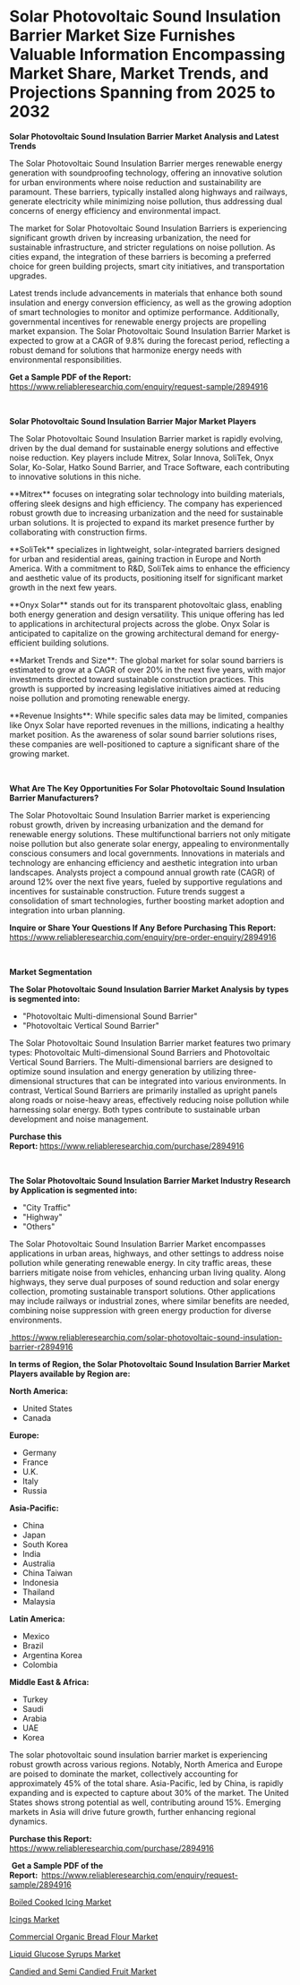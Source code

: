 <p><h1>Solar Photovoltaic Sound Insulation Barrier Market Size Furnishes Valuable Information Encompassing Market Share, Market Trends, and Projections Spanning from 2025 to 2032</h1></p><p><strong>Solar Photovoltaic Sound Insulation Barrier Market Analysis and Latest Trends</strong></p>
<p><p>The Solar Photovoltaic Sound Insulation Barrier merges renewable energy generation with soundproofing technology, offering an innovative solution for urban environments where noise reduction and sustainability are paramount. These barriers, typically installed along highways and railways, generate electricity while minimizing noise pollution, thus addressing dual concerns of energy efficiency and environmental impact.</p><p>The market for Solar Photovoltaic Sound Insulation Barriers is experiencing significant growth driven by increasing urbanization, the need for sustainable infrastructure, and stricter regulations on noise pollution. As cities expand, the integration of these barriers is becoming a preferred choice for green building projects, smart city initiatives, and transportation upgrades.</p><p>Latest trends include advancements in materials that enhance both sound insulation and energy conversion efficiency, as well as the growing adoption of smart technologies to monitor and optimize performance. Additionally, governmental incentives for renewable energy projects are propelling market expansion. The Solar Photovoltaic Sound Insulation Barrier Market is expected to grow at a CAGR of 9.8% during the forecast period, reflecting a robust demand for solutions that harmonize energy needs with environmental responsibilities.</p></p>
<p><strong>Get a Sample PDF of the Report:&nbsp;</strong> <a href="https://www.reliableresearchiq.com/enquiry/request-sample/2894916?utm_campaign=3444&utm_medium=2&utm_source=Github&utm_content=ia&utm_term=15032025&utm_id=solar-photovoltaic-sound-insulation-barrier">https://www.reliableresearchiq.com/enquiry/request-sample/2894916</a></p>
<p>&nbsp;</p>
<p><strong>Solar Photovoltaic Sound Insulation Barrier Major Market Players</strong></p>
<p><p>The Solar Photovoltaic Sound Insulation Barrier market is rapidly evolving, driven by the dual demand for sustainable energy solutions and effective noise reduction. Key players include Mitrex, Solar Innova, SoliTek, Onyx Solar, Ko-Solar, Hatko Sound Barrier, and Trace Software, each contributing to innovative solutions in this niche.</p><p>**Mitrex** focuses on integrating solar technology into building materials, offering sleek designs and high efficiency. The company has experienced robust growth due to increasing urbanization and the need for sustainable urban solutions. It is projected to expand its market presence further by collaborating with construction firms.</p><p>**SoliTek** specializes in lightweight, solar-integrated barriers designed for urban and residential areas, gaining traction in Europe and North America. With a commitment to R&D, SoliTek aims to enhance the efficiency and aesthetic value of its products, positioning itself for significant market growth in the next few years.</p><p>**Onyx Solar** stands out for its transparent photovoltaic glass, enabling both energy generation and design versatility. This unique offering has led to applications in architectural projects across the globe. Onyx Solar is anticipated to capitalize on the growing architectural demand for energy-efficient building solutions.</p><p>**Market Trends and Size**: The global market for solar sound barriers is estimated to grow at a CAGR of over 20% in the next five years, with major investments directed toward sustainable construction practices. This growth is supported by increasing legislative initiatives aimed at reducing noise pollution and promoting renewable energy.</p><p>**Revenue Insights**: While specific sales data may be limited, companies like Onyx Solar have reported revenues in the millions, indicating a healthy market position. As the awareness of solar sound barrier solutions rises, these companies are well-positioned to capture a significant share of the growing market.</p></p>
<p>&nbsp;</p>
<p><strong>What Are The Key Opportunities For Solar Photovoltaic Sound Insulation Barrier Manufacturers?</strong></p>
<p><p>The Solar Photovoltaic Sound Insulation Barrier market is experiencing robust growth, driven by increasing urbanization and the demand for renewable energy solutions. These multifunctional barriers not only mitigate noise pollution but also generate solar energy, appealing to environmentally conscious consumers and local governments. Innovations in materials and technology are enhancing efficiency and aesthetic integration into urban landscapes. Analysts project a compound annual growth rate (CAGR) of around 12% over the next five years, fueled by supportive regulations and incentives for sustainable construction. Future trends suggest a consolidation of smart technologies, further boosting market adoption and integration into urban planning.</p></p>
<p><strong>Inquire or Share Your Questions If Any Before Purchasing This Report:</strong> <a href="https://www.reliableresearchiq.com/enquiry/pre-order-enquiry/2894916?utm_campaign=3444&utm_medium=2&utm_source=Github&utm_content=ia&utm_term=15032025&utm_id=solar-photovoltaic-sound-insulation-barrier">https://www.reliableresearchiq.com/enquiry/pre-order-enquiry/2894916</a></p>
<p>&nbsp;</p>
<p><strong>Market Segmentation</strong></p>
<p><strong>The Solar Photovoltaic Sound Insulation Barrier Market Analysis by types is segmented into:</strong></p>
<p><ul><li>"Photovoltaic Multi-dimensional Sound Barrier"</li><li>"Photovoltaic Vertical Sound Barrier"</li></ul></p>
<p><p>The Solar Photovoltaic Sound Insulation Barrier market features two primary types: Photovoltaic Multi-dimensional Sound Barriers and Photovoltaic Vertical Sound Barriers. The Multi-dimensional barriers are designed to optimize sound insulation and energy generation by utilizing three-dimensional structures that can be integrated into various environments. In contrast, Vertical Sound Barriers are primarily installed as upright panels along roads or noise-heavy areas, effectively reducing noise pollution while harnessing solar energy. Both types contribute to sustainable urban development and noise management.</p></p>
<p><strong>Purchase this Report:&nbsp;</strong><a href="https://www.reliableresearchiq.com/purchase/2894916?utm_campaign=3444&utm_medium=2&utm_source=Github&utm_content=ia&utm_term=15032025&utm_id=solar-photovoltaic-sound-insulation-barrier">https://www.reliableresearchiq.com/purchase/2894916</a></p>
<p>&nbsp;</p>
<p><strong>The Solar Photovoltaic Sound Insulation Barrier Market Industry Research by Application is segmented into:</strong></p>
<p><ul><li>"City ​​Traffic"</li><li>"Highway"</li><li>"Others"</li></ul></p>
<p><p>The Solar Photovoltaic Sound Insulation Barrier Market encompasses applications in urban areas, highways, and other settings to address noise pollution while generating renewable energy. In city traffic areas, these barriers mitigate noise from vehicles, enhancing urban living quality. Along highways, they serve dual purposes of sound reduction and solar energy collection, promoting sustainable transport solutions. Other applications may include railways or industrial zones, where similar benefits are needed, combining noise suppression with green energy production for diverse environments.</p></p>
<p><a href="https://www.reliableresearchiq.com/solar-photovoltaic-sound-insulation-barrier-r2894916?utm_campaign=3444&utm_medium=2&utm_source=Github&utm_content=ia&utm_term=15032025&utm_id=solar-photovoltaic-sound-insulation-barrier">&nbsp;https://www.reliableresearchiq.com/solar-photovoltaic-sound-insulation-barrier-r2894916</a></p>
<p><strong>In terms of Region, the Solar Photovoltaic Sound Insulation Barrier Market Players available by Region are:</strong></p>
<p>
    <p> <strong> North America: </strong>
        <ul>
            <li>United States</li>
            <li>Canada</li>
        </ul>
        </p> 
    <p> <strong> Europe: </strong>
        <ul>
            <li>Germany</li>
            <li>France</li>
            <li>U.K.</li>
            <li>Italy</li>
            <li>Russia</li>
        </ul>
        </p> 
    <p> <strong> Asia-Pacific: </strong>
        <ul>
            <li>China</li>
            <li>Japan</li>
            <li>South Korea</li>
            <li>India</li>
            <li>Australia</li>
            <li>China Taiwan</li>
            <li>Indonesia</li>
            <li>Thailand</li>
            <li>Malaysia</li>
        </ul>
        </p> 
    <p> <strong> Latin America: </strong>
        <ul>
            <li>Mexico</li>
            <li>Brazil</li>
            <li>Argentina Korea</li>
            <li>Colombia</li>
        </ul>
        </p> 
    <p> <strong> Middle East & Africa: </strong>
        <ul>
            <li>Turkey</li>
            <li>Saudi</li>
            <li>Arabia</li>
            <li>UAE</li>
            <li>Korea</li>
        </ul>
    </p>
    </p>
<p><p>The solar photovoltaic sound insulation barrier market is experiencing robust growth across various regions. Notably, North America and Europe are poised to dominate the market, collectively accounting for approximately 45% of the total share. Asia-Pacific, led by China, is rapidly expanding and is expected to capture about 30% of the market. The United States shows strong potential as well, contributing around 15%. Emerging markets in Asia will drive future growth, further enhancing regional dynamics.</p></p>
<p><strong>Purchase this Report: </strong><a href="https://www.reliableresearchiq.com/purchase/2894916?utm_campaign=3444&utm_medium=2&utm_source=Github&utm_content=ia&utm_term=15032025&utm_id=solar-photovoltaic-sound-insulation-barrier">https://www.reliableresearchiq.com/purchase/2894916</a></p>
<p>&nbsp;<strong>Get a Sample PDF of the Report:&nbsp;&nbsp;</strong><a href="https://www.reliableresearchiq.com/enquiry/request-sample/2894916?utm_campaign=3444&utm_medium=2&utm_source=Github&utm_content=ia&utm_term=15032025&utm_id=solar-photovoltaic-sound-insulation-barrier">https://www.reliableresearchiq.com/enquiry/request-sample/2894916</a></p>
<p><strong></strong></p>
<p><p><a href="https://www.linkedin.com/pulse/comprehensive-growth-insights-boiled-cooked-icing-market-expected-8dr4f?utm_campaign=3444&utm_medium=2&utm_source=Github&utm_content=ia&utm_term=15032025&utm_id=solar-photovoltaic-sound-insulation-barrier">Boiled Cooked Icing Market</a></p><p><a href="https://www.linkedin.com/pulse/icings-market-industry-trends-forecast-period-from-2025-yubec?utm_campaign=3444&utm_medium=2&utm_source=Github&utm_content=ia&utm_term=15032025&utm_id=solar-photovoltaic-sound-insulation-barrier">Icings Market</a></p><p><a href="https://www.linkedin.com/pulse/future-commercial-organic-bread-flour-market-structural-zqylc?utm_campaign=3444&utm_medium=2&utm_source=Github&utm_content=ia&utm_term=15032025&utm_id=solar-photovoltaic-sound-insulation-barrier">Commercial Organic Bread Flour Market</a></p><p><a href="https://www.linkedin.com/pulse/liquid-glucose-syrups-market-forecast-projected-growth-vuh9f?utm_campaign=3444&utm_medium=2&utm_source=Github&utm_content=ia&utm_term=15032025&utm_id=solar-photovoltaic-sound-insulation-barrier">Liquid Glucose Syrups Market</a></p><p><a href="https://www.linkedin.com/pulse/candied-semi-fruit-market-analysis-report-2025-2032-key-players-jec8c?utm_campaign=3444&utm_medium=2&utm_source=Github&utm_content=ia&utm_term=15032025&utm_id=solar-photovoltaic-sound-insulation-barrier">Candied and Semi Candied Fruit Market</a></p></p>